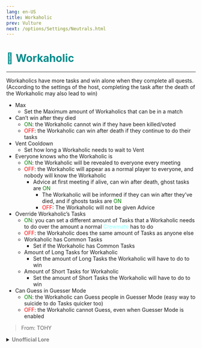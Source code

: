 ```yaml
---
lang: en-US
title: Workaholic
prev: Vulture
next: /options/Settings/Neutrals.html
---
```


# <font color="#008b8b">👷 <b>Workaholic</b></font> <Badge text="Chaos" type="tip" vertical="middle"/>
---

Workaholics have more tasks and win alone when they complete all quests. (According to the settings of the host, completing the task after the death of the Workaholic may also lead to win)
* Max
  * Set the Maximum amount of Workaholics that can be in a match
* Can’t win after they died
  * <font color=green>ON</font>: the Workaholic cannot win if they have been killed/voted
  * <font color=red>OFF</font>: the Workaholic can win after death if they continue to do their tasks
* Vent Cooldown
  * Set how long a Workaholic needs to wait to Vent
* Everyone knows who the Workaholic is
  * <font color=green>ON</font>: the Workaholic will be revealed to everyone every meeting
  * <font color=red>OFF</font>: the Workaholic will appear as a normal player to everyone, and nobody will know the Workaholic
    * Advice at first meeting if alive, can win after death, ghost tasks are <font color=green>ON</font>
      * The Workaholic will be informed if they can win after they’ve died, and if ghosts tasks are <font color=green>ON</font>
      * <font color=red>OFF</font>: The Workaholic will not be given Advice
* Override Workaholic’s Tasks
  * <font color=green>ON</font>: you can set a different amount of Tasks that a Workaholic needs to do over the amount a normal <font color=#8cffff>Crewmate</font> has to do
  * <font color=red>OFF</font>: the Workaholic does the same amount of Tasks as anyone else
  * Workaholic has Common Tasks
    * Set if the Workaholic has Common Tasks
  * Amount of Long Tasks for Workaholic
    * Set the amount of Long Tasks the Workaholic will have to do to win
  * Amount of Short Tasks for Workaholic
    * Set the amount of Short Tasks the Workaholic will have to do to win
* Can Guess in Guesser Mode
  * <font color=green>ON</font>: the Workaholic can Guess people in Guesser Mode (easy way to suicide to do Tasks quicker too)
  * <font color=red>OFF</font>: the Workaholic cannot Guess, even when Guesser Mode is enabled

> From: TOHY

<details>
<summary><b><font color=gray>Unofficial Lore</font></b></summary>

"The More I work The More Luck I Gain"
The workaholic was known to be a big... BIG gambler but he believed as a superstition that he would become Extra lucky and win more if he worked more

Brilliant I guess...
The crew feared him... If he had no more work he would just make a bet with Mr. Sloth and win... And this win will make them

Loose.

So they assigned him more and MORE tasks..
But he kept speeding to them and doing them

"Tie him up"
"But sir... isn't that unfair"
"DO IT"

And they tied him up... Resisting he broke away but the Impostor stabbed him...

"What did you do" YELLED the captain

"Where.. am I"
You're in heaven buddy.. Told the medium..
"Just kidding you're a ghost!"

Complete your tasks to win!
As the Workaholic remembered his goal he rushed...
And flipped the right energy in shields...
Turning them on..

He... did it..
No more tasks..
Marching to the office of Mr. Sloth he bet him that he would win Russian roulette..
Being fearful Mr. Sloth denied.

And the workaholic was given command of the Skeld...
He crashed it.

The End

> Submitted by: champofchamps
</details>